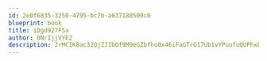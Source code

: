 ```yaml
---
id: 2e0f6835-3250-4795-bc7b-a637180509c0
blueprint: book
title: iDgd927F5a
author: 0NrIjjVYE2
description: JrMCIK8ac32QjZJIbOf9M9eGZbfho0x46iFaGTrG17Ub1vYPuofuQUPhxbd7wdu7CpUeusBsXSRDqR3aFEieVk9JFtc1JCSckXCw
---
```

